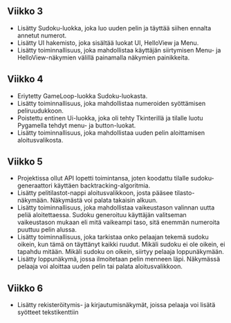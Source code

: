 ## Viikko 3

- Lisätty Sudoku-luokka, joka luo uuden pelin ja täyttää siihen ennalta annetut numerot.
- Lisätty UI hakemisto, joka sisältää luokat UI, HelloView ja Menu.
- Lisätty toiminnallisuus, joka mahdollistaa käyttäjän siirtymisen Menu- ja HelloView-näkymien välillä painamalla näkymien painikkeita.

## Viikko 4
- Eriytetty GameLoop-luokka Sudoku-luokasta.
- Lisätty toiminnallisuus, joka mahdollistaa numeroiden syöttämisen peliruudukkoon.
- Poistettu entinen Ui-luokka, joka oli tehty Tkinterillä ja tilalle luotu Pygamella tehdyt menu- ja button-luokat.
- Lisätty toiminnallisuus, joka mahdollistaa uuden pelin aloittamisen aloitusvalikosta.

## Viikko 5
- Projektissa ollut API lopetti toimintansa, joten koodattu tilalle sudoku-generaattori käyttäen backtracking-algoritmia.
- Lisätty pelitilastot-nappi aloitusvalikkoon, josta pääsee tilasto-näkymään. Näkymästä voi palata takaisin alkuun. 
- Lisätty toiminnallisuus, joka mahdollistaa vaikeustason valinnan uutta peliä aloitettaessa. Sudoku generoituu käyttäjän valitseman vaikeustason mukaan eli mitä vaikeampi taso, sitä enemmän numeroita puuttuu pelin alussa. 
- Lisätty toiminnallisuus, joka tarkistaa onko pelaajan tekemä sudoku oikein, kun tämä on täyttänyt kaikki ruudut. Mikäli sudoku ei ole oikein, ei tapahdu mitään. Mikäli sudoku on oikein, siirtyy pelaaja loppunäkymään.
- Lisätty loppunäkymä, jossa ilmoitetaan pelin menneen läpi. Näkymässä pelaaja voi aloittaa uuden pelin tai palata aloitusvalikkoon. 

## Viikko 6
- Lisätty rekisteröitymis- ja kirjautumisnäkymät, joissa pelaaja voi lisätä syötteet tekstikenttiin
